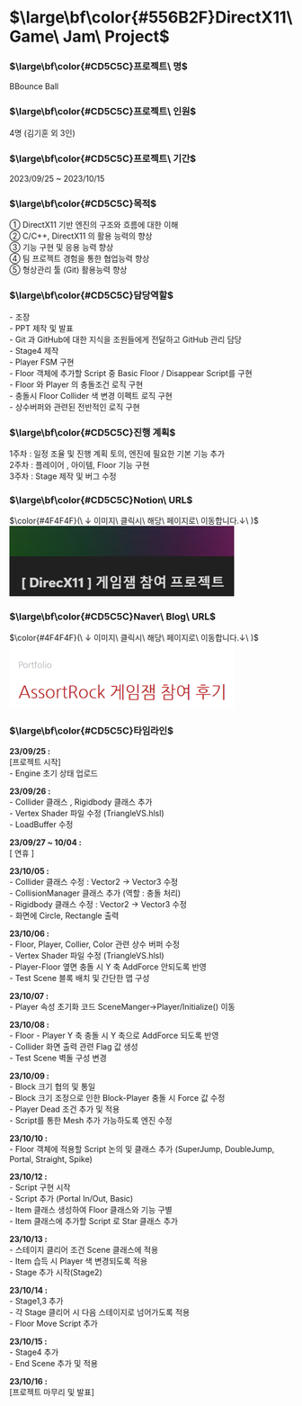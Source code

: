 # $\large\bf\color{#556B2F}DirectX11\ Game\ Jam\ Project$

### $\large\bf\color{#CD5C5C}프로젝트\ 명$
BBounce Ball

### $\large\bf\color{#CD5C5C}프로젝트\ 인원$
4명 (김기훈 외 3인)

### $\large\bf\color{#CD5C5C}프로젝트\ 기간$
2023/09/25 ~ 2023/10/15

### $\large\bf\color{#CD5C5C}목적$
① DirectX11 기반 엔진의 구조와 흐름에 대한 이해</br>
② C/C++, DirectX11 의 활용 능력의 향상</br>
③ 기능 구현 및 응용 능력 향상</br>
④ 팀 프로젝트 경험을 통한 협업능력 향상</br>
⑤ 형상관리 툴 (Git) 활용능력 향상</br>

### $\large\bf\color{#CD5C5C}담당역할$
-&nbsp;조장</br>
-&nbsp;PPT 제작 및 발표</br>
-&nbsp;Git 과 GitHub에 대한 지식을 조원들에게 전달하고 GitHub 관리 담당</br>
-&nbsp;Stage4 제작</br>
-&nbsp;Player FSM 구현</br>
-&nbsp;Floor 객체에 추가할 Script 중 Basic Floor / Disappear Script를 구현</br>
-&nbsp;Floor 와 Player 의 충돌조건 로직 구현</br>
-&nbsp;충돌시 Floor Collider 색 변경 이펙트 로직 구현</br>
-&nbsp;상수버퍼와 관련된 전반적인 로직 구현</br>

### $\large\bf\color{#CD5C5C}진행 계획$
1주차 : 일정 조율 및 진행 계획 토의, 엔진에 필요한 기본 기능 추가
</br>
2주차 : 플레이어 , 아이템, Floor 기능 구현
</br>
3주차 : Stage 제작 및 버그 수정

### $\large\bf\color{#CD5C5C}Notion\ URL$
$\color{#4F4F4F}(\ ↓ 이미지\ 클릭시\ 해당\ 페이지로\ 이동합니다.↓\ )$</br>
<a href="https://reminiscent-moth-47a.notion.site/DirecX11-11b7e40d2ccc80de939bd3c8d4a05951?pvs=4">
    <img src="./ReadMe/Notion.png" alt="BBounceBall 개발일지" width="400"/>
</a>
</br>

### $\large\bf\color{#CD5C5C}Naver\ Blog\ URL$
$\color{#4F4F4F}(\ ↓ 이미지\ 클릭시\ 해당\ 페이지로\ 이동합니다.↓\ )$</br>
<a href="https://blog.naver.com/qussong_coding_story/223238671600">
    <img src="./ReadMe/BBounceBall.png" alt="게임잼 참여후기" width="400"/>
</a>
</br>

### $\large\bf\color{#CD5C5C}타임라인$
<b>23/09/25 :</b></br>
[프로젝트 시작]</br>
-&nbsp;Engine 초기 상태 업로드</br>

<b>23/09/26 :</b></br>
-&nbsp;Collider 클래스 , Rigidbody 클래스 추가</br>
-&nbsp;Vertex Shader 파일 수정 (TriangleVS.hlsl)</br>
-&nbsp;LoadBuffer 수정</br>

<b>23/09/27 ~ 10/04 :</b></br>
[ 연휴 ]</br>

<b>23/10/05 :</b></br>
-&nbsp;Collider 클래스 수정  : Vector2 -> Vector3 수정</br>
-&nbsp;CollisionManager 클래스 추가 (역할 : 충돌 처리) </br>
-&nbsp;Rigidbody 클래스 수정 : Vector2 -> Vector3 수정</br>
-&nbsp;화면에 Circle, Rectangle 출력</br>

<b>23/10/06 :</b></br>
-&nbsp;Floor, Player, Collier, Color 관련 상수 버퍼 수정</br>
-&nbsp;Vertex Shader 파일 수정 (TriangleVS.hlsl)</br>
-&nbsp;Player-Floor 옆면 충돌 시 Y 축 AddForce 안되도록 반영</br>
-&nbsp;Test Scene 블록 배치 및 간단한 맵 구성</br>

<b>23/10/07 :</b></br>
-&nbsp;Player 속성 초기화 코드 SceneManger->Player/Initialize() 이동</br>

<b>23/10/08 :</b></br>
-&nbsp;Floor - Player Y 축 충돌 시 Y 축으로 AddForce 되도록 반영</br>
-&nbsp;Collider 화면 출력 관련 Flag 값 생성</br>
-&nbsp;Test Scene 벽돌 구성 변경</br>

<b>23/10/09 :</b></br>
-&nbsp;Block 크기 협의 및 통일</br>
-&nbsp;Block 크기 조정으로 인한 Block-Player 충돌 시 Force 값 수정</br>
-&nbsp;Player Dead 조건 추가 및 적용</br>
-&nbsp;Script를 통한 Mesh 추가 가능하도록 엔진 수정</br>

<b>23/10/10 :</b></br>
-&nbsp;Floor 객체에 적용할 Script 논의 및 클래스 추가 (SuperJump, DoubleJump, Portal, Straight, Spike)</br>

<b>23/10/12 :</b></br>
-&nbsp;Script 구현 시작</br>
-&nbsp;Script 추가 (Portal In/Out, Basic)</br>
-&nbsp;Item 클래스 생성하여 Floor 클래스와 기능 구별</br>
-&nbsp;Item 클래스에 추가할 Script 로 Star 클래스 추가</br>

<b>23/10/13 :</b></br>
-&nbsp;스테이지 클리어 조건 Scene 클래스에 적용</br>
-&nbsp;Item 습득 시 Player 색 변경되도록 적용</br>
-&nbsp;Stage 추가 시작(Stage2)</br>

<b>23/10/14 :</b></br>
-&nbsp;Stage1,3 추가</br>
-&nbsp;각 Stage 클리어 시 다음 스테이지로 넘어가도록 적용</br>
-&nbsp;Floor Move Script 추가</br>

<b>23/10/15 :</b></br>
-&nbsp;Stage4 추가</br>
-&nbsp;End Scene 추가 및 적용</br>

<b>23/10/16 :</b></br>
[프로젝트 마무리 및 발표]</br>
